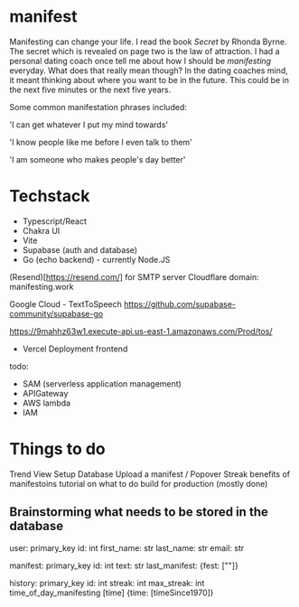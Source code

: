 # manifest

Manifesting can change your life. I read the book *Secret* by Rhonda Byrne. The secret which is revealed on page two is the law of attraction. I had a personal dating coach once tell me about how I should be *manifesting* everyday. What does that really mean though? In the dating coaches mind, it meant thinking about where you want to be in the future. This could be in the next five minutes or the next five years. 

Some common manifestation phrases included:

'I can get whatever I put my mind towards'

'I know people like me before I even talk to them'

'I am someone who makes people's day better'

# Techstack

- Typescript/React
- Chakra UI
- Vite
- Supabase (auth and database)
- Go (echo backend) - currently Node.JS

(Resend)[https://resend.com/] for SMTP server
Cloudflare domain: manifesting.work

Google Cloud - TextToSpeech
https://github.com/supabase-community/supabase-go

https://9mahhz63w1.execute-api.us-east-1.amazonaws.com/Prod/tos/
- Vercel Deployment frontend

todo:
- SAM (serverless application management)
- APIGateway
- AWS lambda 
- IAM 


# Things to do
Trend View
Setup Database
Upload a manifest / Popover
Streak
benefits of manifestoins
tutorial on what to do
build for production (mostly done)

## Brainstorming what needs to be stored in the database

user:
primary_key id: int
first_name: str
last_name: str
email: str

manifest:
primary_key id: int
text: str
last_manifest: {fest: [""]}



history:
primary_key id: int
streak: int
max_streak: int
time_of_day_manifesting [time] {time: [timeSince1970]}




